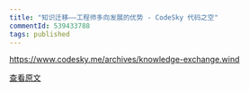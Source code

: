 ```yaml
---
title: "知识迁移——工程师多向发展的优势 - CodeSky 代码之空"
commentId: 539433788
tags: published
---
```


https://www.codesky.me/archives/knowledge-exchange.wind
    
[查看原文](https://github.com/lotosbin/lotosbin.github.io/issues/134)
    